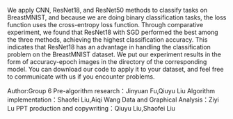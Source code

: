 We apply CNN, ResNet18, and ResNet50 methods to classify tasks on BreastMNIST, and because we are doing binary classification tasks, the loss function uses the cross-entropy loss function.
Through comparative experiment, we found that ResNet18 with SGD performed the best among the three methods, achieving the highest classification accuracy. 
This indicates that ResNet18 has an advantage in handling the classification problem on the BreastMNIST dataset.
We put our experiment results in the form of accuracy-epoch images in the directory of the corresponding model.
You can download our code to apply it to your dataset, and feel free to communicate with us if you encounter problems.

Author:Group 6
Pre-algorithm research：Jinyuan Fu,Qiuyu Liu
Algorithm implementation：Shaofei Liu,Aiqi Wang
Data and Graphical Analysis：Ziyi Lu
PPT production and copywriting：Qiuyu Liu,Shaofei Liu
